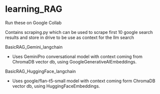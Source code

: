 # learning_RAG

Run these on Google Collab

Contains scraping.py which can be used to scrape first 10 google search results and store in drive to be use as context for the llm search

BasicRAG_Gemini_langchain
- Uses GeminiPro conversational model with context coming from ChromaDB vector db, using GoogleGenerativeAIEmbeddings.

BasicRAG_HuggingFace_langchain
- Uses google/flan-t5-small model with context coming form ChromaDB vector db, using HuggingFaceEmbeddings.
